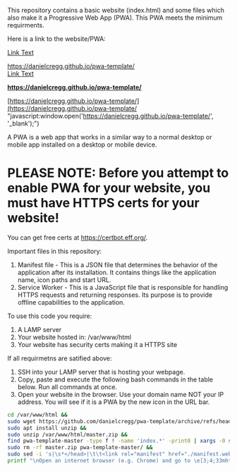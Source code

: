 This repository contains a basic website (index.html) and some files which also make it a Progressive Web App (PWA). This PWA meets the minimum requirments. 

Here is a link to the website/PWA:  

<a href="https://example.com" target="_blank" rel="noopener noreferrer">Link Text</a>




https://danielcregg.github.io/pwa-template/  
<a href="https://example.com" target="_blank">Link Text</a>  


**<a href="https://danielcregg.github.io/pwa-template/" target="_blank">https://danielcregg.github.io/pwa-template/</a>**  

[https://danielcregg.github.io/pwa-template/](https://danielcregg.github.io/pwa-template/ "javascript:window.open('https://danielcregg.github.io/pwa-template/', '_blank');")


A PWA is a web app that works in a similar way to a normal desktop or mobile app installed on a desktop or mobile device.  

# PLEASE NOTE: Before you attempt to enable PWA for your website, you must have HTTPS certs for your website!
You can get free certs at https://certbot.eff.org/.  

Important files in this repository:
1. Manifest file - This is a JSON file that determines the behavior of the application after its installation. It contains things like the application name, icon paths and start URL.  
2. Service Worker - This is a JavaScript file that is responsible for handling HTTPS requests and returning responses. Its purpose is to provide offline capabilities to the application.  

To use this code you require:
1. A LAMP server
2. Your website hosted in: /var/www/html   
3. Your website has security certs making it a HTTPS site  

If all requirmetns are satified above:
1. SSH into your LAMP server that is hosting your webpage.  
2. Copy, paste and execute the following bash commands in the table below. Run all commands at once.
3. Open your website in the browser. Use your domain name NOT your IP address. You will see if it is a PWA by the new icon in the URL bar.

```bash
cd /var/www/html &&
sudo wget https://github.com/danielcregg/pwa-template/archive/refs/heads/master.zip -P /var/www/html/ &&
sudo apt install unzip &&
sudo unzip /var/www/html/master.zip &&
find pwa-template-master -type f ! -name 'index.*' -print0 | xargs -0 sudo cp -t /var/www/html/ &&
sudo rm -rf master.zip pwa-template-master/ &&
sudo sed -i 's|\s*</head>|\t\t<link rel="manifest" href="./manifest.webmanifest">\n\t\t<script>\n\t\t\tif ("serviceWorker" in navigator) {\n\t\t\t\tnavigator.serviceWorker.register("./serviceWorker.js"); \n\t\t\t}\n\t\t</script>\n\t\t<meta name="viewport" content="width=device-width, initial-scale=1">\n\t\t<meta name="theme-color" content="#FFF"/>\n&|' /var/www/html/index.* &&
printf "\nOpen an internet browser (e.g. Chrome) and go to \e[3;4;33mhttps://YOUR_DOMIAN_NAME\e[0m - You should see a PWA icon in the URL bar of your browser.\n"
```
